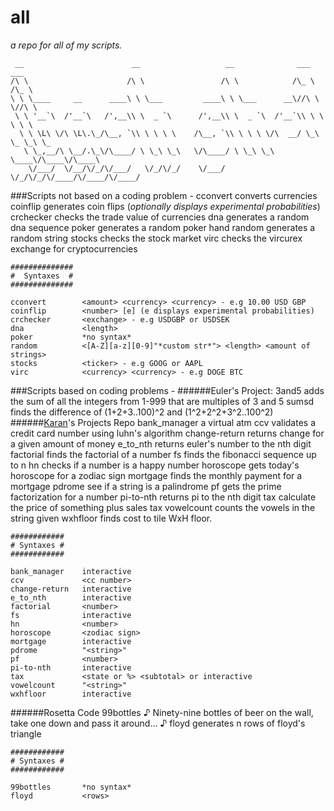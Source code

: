 # all
*a repo for all of my scripts.*
    
     __                        __                   __              ___    ___      
    /\ \                      /\ \                 /\ \            /\_ \  /\_ \     
    \ \ \____     __      ____\ \ \___         ____\ \ \___      __\//\ \ \//\ \    
     \ \ '__`\  /'__`\   /',__\\ \  _ `\      /',__\\ \  _ `\  /'__`\\ \ \  \ \ \   
      \ \ \L\ \/\ \L\.\_/\__, `\\ \ \ \ \    /\__, `\\ \ \ \ \/\  __/ \_\ \_ \_\ \_ 
       \ \_,__/\ \__/.\_\/\____/ \ \_\ \_\   \/\____/ \ \_\ \_\ \____\/\____\/\____\
        \/___/  \/__/\/_/\/___/   \/_/\/_/    \/___/   \/_/\/_/\/____/\/____/\/____/
                                                                                
                                                                                
###Scripts not based on a coding problem -
    cconvert 		converts currencies  
    coinflip  		generates coin flips (*optionally displays experimental probabilities*)  
    crchecker  		checks the trade value of currencies
    dna 			generates a random dna sequence
    poker			generates a random poker hand
    random 			generates a random string
    stocks			checks the stock market
    virc			checks the vircurex exchange for cryptocurrencies
    
    ##############
    #  Syntaxes  #
    ##############
    
    cconvert		<amount> <currency> <currency> - e.g 10.00 USD GBP
    coinflip		<number> [e] (e displays experimental probabilities)
    crchecker		<exchange> - e.g USDGBP or USDSEK
    dna				<length>
    poker			*no syntax*
    random			<[A-Z][a-z][0-9]"*custom str*"> <length> <amount of strings>
    stocks			<ticker> - e.g GOOG or AAPL
    virc			<currency> <currency> - e.g DOGE BTC
    
    
###Scripts based on coding problems -
######Euler's Project:
    3and5			adds the sum of all the integers from 1-999 that are multiples of 3 and 5
    sumsd			finds the difference of (1+2+3..100)^2 and (1^2+2^2+3^2..100^2)
######[Karan](https://github.com/karan)'s Projects Repo
    bank_manager	a virtual atm
    ccv				validates a credit card number using luhn's algorithm
    change-return	returns change for a given amount of money
    e_to_nth		returns euler's number to the nth digit
    factorial		finds the factorial of a number
    fs				finds the fibonacci sequence up to n
    hn				checks if a number is a happy number
    horoscope		gets today's horoscope for a zodiac sign
    mortgage		finds the monthly payment for a mortgage
    pdrome			see if a string is a palindrome
    pf				gets the prime factorization for a number
    pi-to-nth		returns pi to the nth digit
    tax				calculate the price of something plus sales tax
    vowelcount		counts the vowels in the string given
    wxhfloor		finds cost to tile WxH floor.
    
    ############
    # Syntaxes #
    ############
    
    bank_manager	interactive
    ccv				<cc number>
    change-return	interactive
    e_to_nth		interactive
    factorial		<number>
    fs				interactive
    hn				<number>
    horoscope		<zodiac sign>
    mortgage		interactive
    pdrome			"<string>"
    pf				<number>
    pi-to-nth		interactive
    tax				<state or %> <subtotal> or interactive
    vowelcount		"<string>"
    wxhfloor		interactive
######Rosetta Code
    99bottles		♪ Ninety-nine bottles of beer on the wall, take one down and pass it around… ♪
    floyd			generates n rows of floyd's triangle
    
    ############
    # Syntaxes #
    ############
    
    99bottles		*no syntax*
    floyd			<rows>